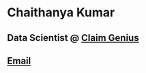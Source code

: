 # Chaithanya Kumar
## Data Scientist @ [Claim Genius](https://claimgenius.com/)
## [Email](chaithanyakumar.ds@gmail.com)
